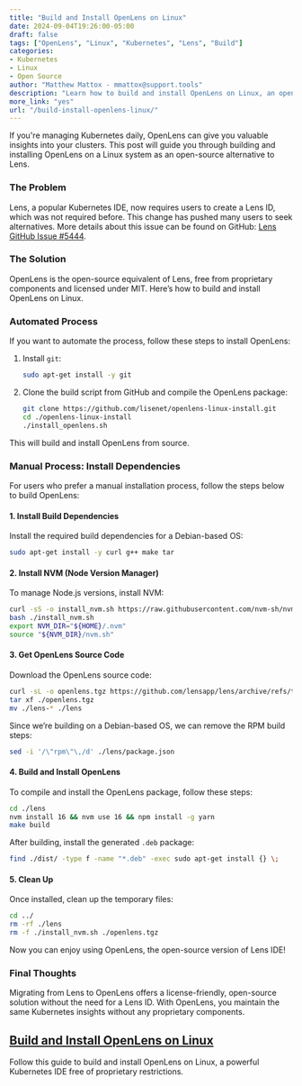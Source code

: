 ```yaml
---
title: "Build and Install OpenLens on Linux"  
date: 2024-09-04T19:26:00-05:00  
draft: false  
tags: ["OpenLens", "Linux", "Kubernetes", "Lens", "Build"]  
categories:  
- Kubernetes  
- Linux  
- Open Source  
author: "Matthew Mattox - mmattox@support.tools"  
description: "Learn how to build and install OpenLens on Linux, an open-source alternative to Lens."  
more_link: "yes"  
url: "/build-install-openlens-linux/"  
---
```


If you're managing Kubernetes daily, OpenLens can give you valuable insights into your clusters. This post will guide you through building and installing OpenLens on a Linux system as an open-source alternative to Lens.

<!--more-->

### The Problem

Lens, a popular Kubernetes IDE, now requires users to create a Lens ID, which was not required before. This change has pushed many users to seek alternatives. More details about this issue can be found on GitHub: [Lens GitHub Issue #5444](https://github.com/lensapp/lens/issues/5444).

### The Solution

OpenLens is the open-source equivalent of Lens, free from proprietary components and licensed under MIT. Here’s how to build and install OpenLens on Linux.

### Automated Process

If you want to automate the process, follow these steps to install OpenLens:

1. Install `git`:

   ```bash
   sudo apt-get install -y git
   ```

2. Clone the build script from GitHub and compile the OpenLens package:

   ```bash
   git clone https://github.com/lisenet/openlens-linux-install.git
   cd ./openlens-linux-install
   ./install_openlens.sh
   ```

This will build and install OpenLens from source.

### Manual Process: Install Dependencies

For users who prefer a manual installation process, follow the steps below to build OpenLens:

#### 1. Install Build Dependencies

Install the required build dependencies for a Debian-based OS:

```bash
sudo apt-get install -y curl g++ make tar
```

#### 2. Install NVM (Node Version Manager)

To manage Node.js versions, install NVM:

```bash
curl -sS -o install_nvm.sh https://raw.githubusercontent.com/nvm-sh/nvm/v0.39.1/install.sh
bash ./install_nvm.sh
export NVM_DIR="${HOME}/.nvm"
source "${NVM_DIR}/nvm.sh"
```

#### 3. Get OpenLens Source Code

Download the OpenLens source code:

```bash
curl -sL -o openlens.tgz https://github.com/lensapp/lens/archive/refs/tags/v6.1.0.tar.gz
tar xf ./openlens.tgz
mv ./lens-* ./lens
```

Since we’re building on a Debian-based OS, we can remove the RPM build steps:

```bash
sed -i '/\"rpm\"\,/d' ./lens/package.json
```

#### 4. Build and Install OpenLens

To compile and install the OpenLens package, follow these steps:

```bash
cd ./lens
nvm install 16 && nvm use 16 && npm install -g yarn
make build
```

After building, install the generated `.deb` package:

```bash
find ./dist/ -type f -name "*.deb" -exec sudo apt-get install {} \;
```

#### 5. Clean Up

Once installed, clean up the temporary files:

```bash
cd ../
rm -rf ./lens
rm -f ./install_nvm.sh ./openlens.tgz
```

Now you can enjoy using OpenLens, the open-source version of Lens IDE!

### Final Thoughts

Migrating from Lens to OpenLens offers a license-friendly, open-source solution without the need for a Lens ID. With OpenLens, you maintain the same Kubernetes insights without any proprietary components.

## [Build and Install OpenLens on Linux](#build-and-install-openlens-on-linux)

Follow this guide to build and install OpenLens on Linux, a powerful Kubernetes IDE free of proprietary restrictions.
